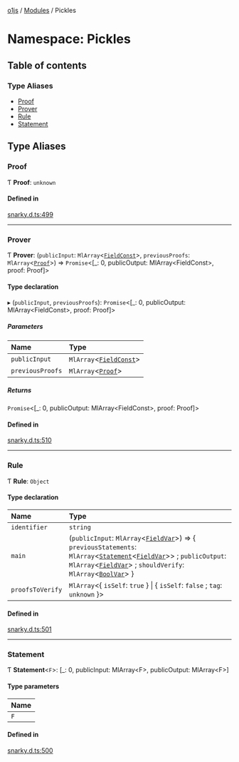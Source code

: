 [o1js](../README.md) / [Modules](../modules.md) / Pickles

# Namespace: Pickles

## Table of contents

### Type Aliases

- [Proof](Pickles.md#proof)
- [Prover](Pickles.md#prover)
- [Rule](Pickles.md#rule)
- [Statement](Pickles.md#statement)

## Type Aliases

### Proof

Ƭ **Proof**: `unknown`

#### Defined in

[snarky.d.ts:499](https://github.com/o1-labs/o1js/blob/fec4d35f/src/snarky.d.ts#L499)

___

### Prover

Ƭ **Prover**: (`publicInput`: `MlArray`<[`FieldConst`](../modules.md#fieldconst-1)\>, `previousProofs`: `MlArray`<[`Proof`](Pickles.md#proof)\>) => `Promise`<[\_: 0, publicOutput: MlArray<FieldConst\>, proof: Proof]\>

#### Type declaration

▸ (`publicInput`, `previousProofs`): `Promise`<[\_: 0, publicOutput: MlArray<FieldConst\>, proof: Proof]\>

##### Parameters

| Name | Type |
| :------ | :------ |
| `publicInput` | `MlArray`<[`FieldConst`](../modules.md#fieldconst-1)\> |
| `previousProofs` | `MlArray`<[`Proof`](Pickles.md#proof)\> |

##### Returns

`Promise`<[\_: 0, publicOutput: MlArray<FieldConst\>, proof: Proof]\>

#### Defined in

[snarky.d.ts:510](https://github.com/o1-labs/o1js/blob/fec4d35f/src/snarky.d.ts#L510)

___

### Rule

Ƭ **Rule**: `Object`

#### Type declaration

| Name | Type |
| :------ | :------ |
| `identifier` | `string` |
| `main` | (`publicInput`: `MlArray`<[`FieldVar`](../modules.md#fieldvar-1)\>) => { `previousStatements`: `MlArray`<[`Statement`](Pickles.md#statement)<[`FieldVar`](../modules.md#fieldvar-1)\>\> ; `publicOutput`: `MlArray`<[`FieldVar`](../modules.md#fieldvar-1)\> ; `shouldVerify`: `MlArray`<[`BoolVar`](../modules.md#boolvar)\>  } |
| `proofsToVerify` | `MlArray`<{ `isSelf`: ``true``  } \| { `isSelf`: ``false`` ; `tag`: `unknown`  }\> |

#### Defined in

[snarky.d.ts:501](https://github.com/o1-labs/o1js/blob/fec4d35f/src/snarky.d.ts#L501)

___

### Statement

Ƭ **Statement**<`F`\>: [\_: 0, publicInput: MlArray<F\>, publicOutput: MlArray<F\>]

#### Type parameters

| Name |
| :------ |
| `F` |

#### Defined in

[snarky.d.ts:500](https://github.com/o1-labs/o1js/blob/fec4d35f/src/snarky.d.ts#L500)
